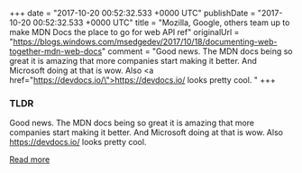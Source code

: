 +++
date = "2017-10-20 00:52:32.533 +0000 UTC"
publishDate = "2017-10-20 00:52:32.533 +0000 UTC"
title = "Mozilla, Google, others team up to make MDN Docs the place to go for web API ref"
originalUrl = "https://blogs.windows.com/msedgedev/2017/10/18/documenting-web-together-mdn-web-docs"
comment = "Good news. The MDN docs being so great it is amazing that more companies start making it better. And Microsoft doing at that is wow. Also <a href=\"https://devdocs.io/\">https://devdocs.io/</a> looks pretty cool. "
+++

### TLDR

Good news. The MDN docs being so great it is amazing that more companies start making it better. And Microsoft doing at that is wow. Also <a href="https://devdocs.io/">https://devdocs.io/</a> looks pretty cool. 

[Read more](https://blogs.windows.com/msedgedev/2017/10/18/documenting-web-together-mdn-web-docs)

